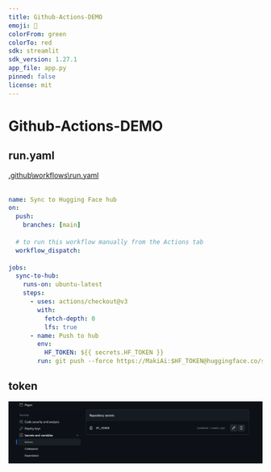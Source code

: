 ```yaml
---
title: Github-Actions-DEMO
emoji: 🌟
colorFrom: green
colorTo: red
sdk: streamlit
sdk_version: 1.27.1
app_file: app.py
pinned: false
license: mit
---
```



# Github-Actions-DEMO

## run.yaml

[.github\workflows\run.yaml](.github\workflows\run.yaml)

```yaml

name: Sync to Hugging Face hub
on:
  push:
    branches: [main]

  # to run this workflow manually from the Actions tab
  workflow_dispatch:

jobs:
  sync-to-hub:
    runs-on: ubuntu-latest
    steps:
      - uses: actions/checkout@v3
        with:
          fetch-depth: 0
          lfs: true
      - name: Push to hub
        env:
          HF_TOKEN: ${{ secrets.HF_TOKEN }}
        run: git push --force https://MakiAi:$HF_TOKEN@huggingface.co/spaces/MakiAi/Github-Actions-DEMO main

```


## token

![token](image/token.png)